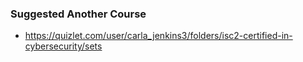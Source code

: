 ### Suggested Another Course

- https://quizlet.com/user/carla_jenkins3/folders/isc2-certified-in-cybersecurity/sets